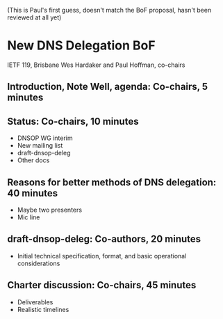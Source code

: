 (This is Paul's first guess, doesn't match the BoF proposal, hasn't been reviewed at all yet)

# New DNS Delegation BoF
IETF 119, Brisbane
Wes Hardaker and Paul Hoffman, co-chairs

## Introduction, Note Well, agenda: Co-chairs, 5 minutes

## Status: Co-chairs, 10 minutes
- DNSOP WG interim
- New mailing list
- draft-dnsop-deleg
- Other docs

## Reasons for better methods of DNS delegation: 40 minutes
- Maybe two presenters
- Mic line

## draft-dnsop-deleg: Co-authors, 20 minutes
- Initial technical specification, format, and basic operational considerations

## Charter discussion: Co-chairs, 45 minutes
- Deliverables
- Realistic timelines

